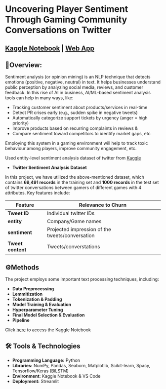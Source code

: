 # Uncovering Player Sentiment Through Gaming Community Conversations on Twitter
[Kaggle Notebook](https://www.kaggle.com/code/rothindrohait/sentiment-analysis-bilstm) | [Web App](https://da-sentiment-analysis.streamlit.app/)
---
## 📌Overview:

Sentiment analysis (or opinion mining) is an NLP technique that detects emotions (positive, negative, neutral) in text. It helps businesses understand public perception by analyzing social media, reviews, and customer feedback.
In this rise of AI in business, AI/ML-based sentiment analysis tools can help in many ways, like:

- Tracking customer sentiment about products/services in real-time
- Detect PR crises early (e.g., sudden spike in negative tweets)
- Automatically categorize support tickets by urgency (anger = high priority)
- Improve products based on recurring complaints in reviews &
- Compare sentiment toward competitors to identify market gaps, etc
  
Employing this system in a gaming environment will help to track toxic behaviour among players, improve community engagement, etc.

Used entity-level sentiment analysis dataset of twitter from [Kaggle](https://www.kaggle.com/datasets/jp797498e/twitter-entity-sentiment-analysis/data)

- __Twitter Sentiment Analysis Dataset__


In this project, we have utilized the above-mentioned dataset, which contains **69,491 records** in the training set and **1000 records** in the test set of twitter conversations between gamers of different games with 4 attributes. Key features include:

| Feature              | Relevance to Churn                                  |
|----------------------|-----------------------------------------------------|
| **Tweet ID**         | Individual twitter IDs                              |
| **entity**           | Company/Game names                                          |
| **sentiment**        | Projected impression of the tweets/conversation     |
| **Tweet content**    | Tweets/converstations                               |


## ⚙️Methods
The project employs some important text processing techniques, including:

- __Data Preprocessing__
- __Lemmitization__
- __Tokenization & Padding__
- __Model Training & Evaluation__
- __Hyperparameter Tuning__
- __Final Model Selection & Evaluation__
- __Pipeline__

Click [here](https://www.kaggle.com/code/rothindrohait/sentiment-analysis-bilstm) to access the Kaggle Notebook

## 🛠️ Tools & Technologies
- __Programming Language:__ Python
- __Libraries:__ NumPy, Pandas, Seaborn, Matplotlib, Scikit-learn, Spacy, Tensorflow/Keras (BiLSTM)
- __Environment:__ Kaggle Notebook & VS Code
- __Deployment:__ Streamlit
